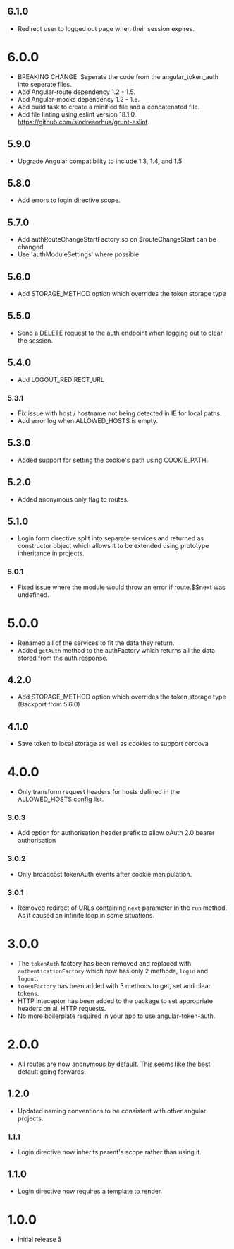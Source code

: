 ## 6.1.0

* Redirect user to logged out page when their session expires.

# 6.0.0

* BREAKING CHANGE: Seperate the code from the angular_token_auth into seperate files.
* Add Angular-route dependency 1.2 - 1.5.
* Add Angular-mocks dependency 1.2 - 1.5.
* Add build task to create a minified file and a concatenated file.
* Add file linting using eslint version 18.1.0. https://github.com/sindresorhus/grunt-eslint.

## 5.9.0

* Upgrade Angular compatibility to include 1.3, 1.4, and 1.5

## 5.8.0

* Add errors to login directive scope.

## 5.7.0

* Add authRouteChangeStartFactory so on $routeChangeStart can be changed.
* Use 'authModuleSettings' where possible.

## 5.6.0

* Add STORAGE_METHOD option which overrides the token storage type

## 5.5.0

* Send a DELETE request to the auth endpoint when logging out to clear the
  session.

## 5.4.0

* Add LOGOUT_REDIRECT_URL

### 5.3.1

* Fix issue with host / hostname not being detected in IE for local paths.
* Add error log when ALLOWED_HOSTS is empty.

## 5.3.0

* Added support for setting the cookie's path using COOKIE_PATH.

## 5.2.0

* Added anonymous only flag to routes.

## 5.1.0

* Login form directive split into separate services and returned as constructor
  object which allows it to be extended using prototype inheritance in projects.

### 5.0.1

* Fixed issue where the module would throw an error if route.$$next was undefined.

# 5.0.0

* Renamed all of the services to fit the data they return.
* Added `getAuth` method to the authFactory which returns all the data
  stored from the auth response.

## 4.2.0

* Add STORAGE_METHOD option which overrides the token storage type (Backport from 5.6.0)

## 4.1.0

* Save token to local storage as well as cookies to support cordova

# 4.0.0

* Only transform request headers for hosts defined in the ALLOWED_HOSTS
  config list.

### 3.0.3

* Add option for authorisation header prefix to allow oAuth 2.0 bearer authorisation

### 3.0.2

* Only broadcast tokenAuth events after cookie manipulation.

### 3.0.1

* Removed redirect of URLs containing `next` parameter in the `run` method. As
  it caused an infinite loop in some situations.

# 3.0.0

* The `tokenAuth` factory has been removed and replaced with
  `authenticationFactory` which now has only 2 methods, `login` and `logout`.
* `tokenFactory` has been added with 3 methods to get, set and clear tokens.
* HTTP inteceptor has been added to the package to set appropriate headers on
  all HTTP requests.
* No more boilerplate required in your app to use angular-token-auth.

# 2.0.0

* All routes are now anonymous by default. This seems like the best default
  going forwards.

## 1.2.0

* Updated naming conventions to be consistent with other angular projects.

### 1.1.1

* Login directive now inherits parent's scope rather than using it.

## 1.1.0

* Login directive now requires a template to render.

# 1.0.0

* Initial release
å
